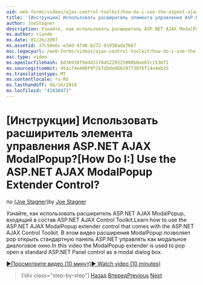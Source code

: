 ```yaml
---
uid: web-forms/videos/ajax-control-toolkit/how-do-i-use-the-aspnet-ajax-modalpopup-extender-control
title: '[Инструкции] Использовать расширитель элемента управления ASP.NET AJAX ModalPopup? | Документы Майкрософт'
author: JoeStagner
description: Узнайте, как использовать расширитель ASP.NET AJAX ModalPopup, входящий в состав ASP.NET AJAX Control Toolkit. В этом видеоролике ModalPopup используется расширитель...
ms.author: riande
ms.date: 01/26/2007
ms.assetid: 37c50e6c-e34d-4fd0-b272-01950ada7667
msc.legacyurl: /web-forms/videos/ajax-control-toolkit/how-do-i-use-the-aspnet-ajax-modalpopup-extender-control
msc.type: video
ms.openlocfilehash: 6d36938f94dd31f845229325900b0ae63c153bf1
ms.sourcegitcommit: 45ac74e400f9f2b7dbded66297730f6f14a4eb25
ms.translationtype: MT
ms.contentlocale: ru-RU
ms.lasthandoff: 08/16/2018
ms.locfileid: "41838471"
---
```

<a name="how-do-i-use-the-aspnet-ajax-modalpopup-extender-control"></a><span data-ttu-id="2a39a-105">[Инструкции] Использовать расширитель элемента управления ASP.NET AJAX ModalPopup?</span><span class="sxs-lookup"><span data-stu-id="2a39a-105">[How Do I:] Use the ASP.NET AJAX ModalPopup Extender Control?</span></span>
====================
<span data-ttu-id="2a39a-106">по [(Joe Stagner)](https://github.com/JoeStagner)</span><span class="sxs-lookup"><span data-stu-id="2a39a-106">by [Joe Stagner](https://github.com/JoeStagner)</span></span>

<span data-ttu-id="2a39a-107">Узнайте, как использовать расширитель ASP.NET AJAX ModalPopup, входящий в состав ASP.NET AJAX Control Toolkit.</span><span class="sxs-lookup"><span data-stu-id="2a39a-107">Learn how to use the ASP.NET AJAX ModalPopup extender control that comes with the ASP.NET AJAX Control Toolkit.</span></span> <span data-ttu-id="2a39a-108">В этом видео расширения ModalPopup позволяет pop открыть стандартную панель ASP.NET управлять как модальное диалоговое окно.</span><span class="sxs-lookup"><span data-stu-id="2a39a-108">In this video the ModalPopup extender is used to pop open a standard ASP.NET Panel control as a modal dialog box.</span></span>

[<span data-ttu-id="2a39a-109">&#9654;Просмотрите видео (10 минут)</span><span class="sxs-lookup"><span data-stu-id="2a39a-109">&#9654; Watch video (10 minutes)</span></span>](https://channel9.msdn.com/Blogs/ASP-NET-Site-Videos/how-do-i-use-the-aspnet-ajax-modalpopup-extender-control)

> [!div class="step-by-step"]
> <span data-ttu-id="2a39a-110">[Назад](how-do-i-use-the-aspnet-ajax-popup-control-extender.md)
> [Вперед](how-do-i-use-the-aspnet-ajax-alwaysvisible-control-extender.md)</span><span class="sxs-lookup"><span data-stu-id="2a39a-110">[Previous](how-do-i-use-the-aspnet-ajax-popup-control-extender.md)
[Next](how-do-i-use-the-aspnet-ajax-alwaysvisible-control-extender.md)</span></span>
